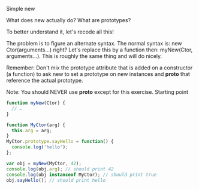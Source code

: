 Simple new

What does new actually do? What are prototypes?

To better understand it, let's recode all this!

The problem is to figure an alternate syntax. The normal syntax is: new Ctor(arguments…) right? Let's replace this by a function then: myNew(Ctor, arguments…). This is roughly the same thing and will do nicely.

Remember: Don't mix the prototype attribute that is added on a constructor (a function) to ask new to set a prototype on new instances and __proto__ that reference the actual prototype.

Note: You should NEVER use __proto__ except for this exercise.
Starting point

```js
function myNew(Ctor) {
  // …
}

function MyCtor(arg) {
  this.arg = arg;
}
MyCtor.prototype.sayHello = function() {
  console.log('hello');
};

var obj = myNew(MyCtor, 42);
console.log(obj.arg); // should print 42
console.log(obj instanceof MyCtor); // should print true
obj.sayHello(); // should print hello

```
